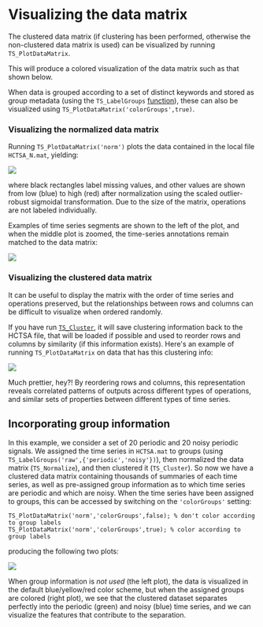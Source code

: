 # Visualizing the data matrix

The clustered data matrix (if clustering has been performed, otherwise the non-clustered data matrix is used) can be visualized by running `TS_PlotDataMatrix`.

This will produce a colored visualization of the data matrix such as that shown below.

When data is grouped according to a set of distinct keywords and stored as group metadata (using the `TS_LabelGroups` [function](grouping.md)), these can also be visualized using `TS_PlotDataMatrix('colorGroups',true)`.

### Visualizing the normalized data matrix

Running `TS_PlotDataMatrix('norm')` plots the data contained in the local file `HCTSA_N.mat`, yielding:

![](../../.gitbook/assets/Bonn\_DataMatrix\_norm.png)

where black rectangles label missing values, and other values are shown from low (blue) to high (red) after normalization using the scaled outlier-robust sigmoidal transformation. Due to the size of the matrix, operations are not labeled individually.

Examples of time series segments are shown to the left of the plot, and when the middle plot is zoomed, the time-series annotations remain matched to the data matrix:

![](../../.gitbook/assets/Bonn\_DataMatrix\_zoomed.png)

### Visualizing the clustered data matrix

It can be useful to display the matrix with the order of time series and operations preserved, but the relationships between rows and columns can be difficult to visualize when ordered randomly.

If you have run [`TS_Cluster`](clustering\_rows\_and\_columns.md), it will save clustering information back to the HCTSA file, that will be loaded if possible and used to reorder rows and columns by similarity (if this information exists). Here's an example of running `TS_PlotDataMatrix` on data that has this clustering info:

![](../../.gitbook/assets/Bonn\_DataMatrix\_clustered.png)

Much prettier, hey?! By reordering rows and columns, this representation reveals correlated patterns of outputs across different types of operations, and similar sets of properties between different types of time series.

## Incorporating group information

In this example, we consider a set of 20 periodic and 20 noisy periodic signals. We assigned the time series in `HCTSA.mat` to groups (using `TS_LabelGroups('raw',{'periodic','noisy'})`), then normalized the data matrix (`TS_Normalize`), and then clustered it (`TS_Cluster`). So now we have a clustered data matrix containing thousands of summaries of each time series, as well as pre-assigned group information as to which time series are periodic and which are noisy. When the time series have been assigned to groups, this can be accessed by switching on the `'colorGroups'` setting:

```
TS_PlotDataMatrix('norm','colorGroups',false); % don't color according to group labels
TS_PlotDataMatrix('norm','colorGroups',true); % color according to group labels
```

producing the following two plots:

![](../../.gitbook/assets/DataMatrix\_together.png)

When group information is _not used_ (the left plot), the data is visualized in the default blue/yellow/red color scheme, but when the assigned groups are colored (right plot), we see that the clustered dataset separates perfectly into the periodic (green) and noisy (blue) time series, and we can visualize the features that contribute to the separation.
